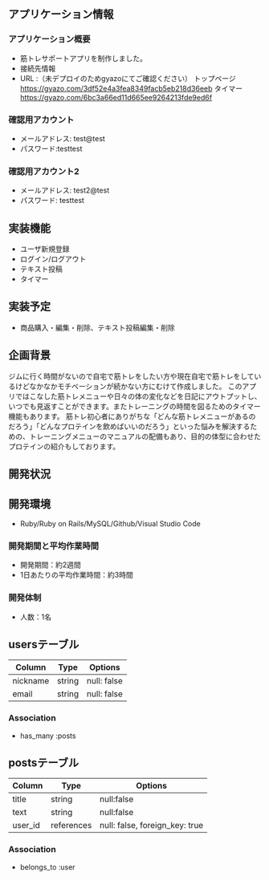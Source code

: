 ## アプリケーション情報
### アプリケーション概要
- 筋トレサポートアプリを制作しました。
- 接続先情報
- URL :（未デプロイのためgyazoにてご確認ください）
トップページ
https://gyazo.com/3df52e4a3fea8349facb5eb218d36eeb
タイマー
https://gyazo.com/6bc3a66ed11d665ee9264213fde9ed6f

### 確認用アカウント
- メールアドレス: test@test
- パスワード:testtest
### 確認用アカウント2
- メールアドレス: test2@test
- パスワード: testtest

## 実装機能
- ユーザ新規登録
- ログイン/ログアウト
- テキスト投稿
- タイマー

## 実装予定
- 商品購入・編集・削除、テキスト投稿編集・削除

## 企画背景
ジムに行く時間がないので自宅で筋トレをしたい方や現在自宅で筋トレをしているけどなかなかモチベーションが続かない方にむけて作成しました。
  このアプリではこなした筋トレメニューや日々の体の変化などを日記にアウトプットし、いつでも見返すことができます。またトレーニングの時間を図るためのタイマー機能もあります。
筋トレ初心者にありがちな「どんな筋トレメニューがあるのだろう」「どんなプロテインを飲めばいいのだろう」といった悩みを解決するための、トレーニングメニューのマニュアルの配備もあり、目的の体型に合わせたプロテインの紹介もしております。


## 開発状況
## 開発環境
- Ruby/Ruby on Rails/MySQL/Github/Visual Studio Code
### 開発期間と平均作業時間
- 開発期間：約2週間
- 1日あたりの平均作業時間：約3時間
### 開発体制
- 人数：1名

## usersテーブル
|Column|Type|Options|
|------|----|-------|
|nickname|string|null: false|
|email|string|null: false|

### Association
- has_many :posts

## postsテーブル
|Column|Type|Options|
|------|----|-------|
|title|string|null:false|
|text|string|null:false|
|user_id|references|null: false, foreign_key: true|

### Association
- belongs_to :user
